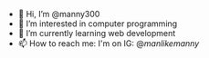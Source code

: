 - 👋 Hi, I’m @manny300
- 👀 I’m interested in computer programming
- 🌱 I’m currently learning web development
- 📫 How to reach me: I'm on IG: @_manlikemanny_

<!---
manny300/manny300 is a ✨ special ✨ repository because its `README.md` (this file) appears on your GitHub profile.
You can click the Preview link to take a look at your changes.
--->
